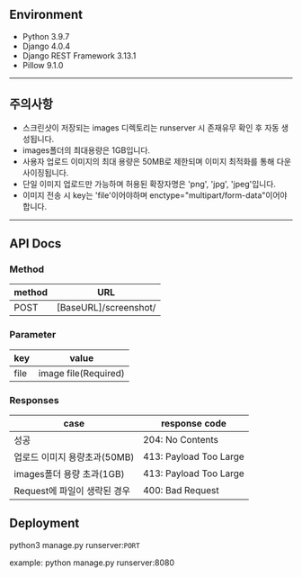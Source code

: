 ## Environment
+ Python 3.9.7
+ Django 4.0.4
+ Django REST Framework 3.13.1
+ Pillow 9.1.0
___
## 주의사항
+ 스크린샷이 저장되는 images 디렉토리는 runserver 시 존재유무 확인 후 자동 생성됩니다.
+ images폴더의 최대용량은 1GB입니다.
+ 사용자 업로드 이미지의 최대 용량은 50MB로 제한되며 이미지 최적화를 통해 다운사이징됩니다.
+ 단일 이미지 업로드만 가능하며 허용된 확장자명은 'png', 'jpg', 'jpeg'입니다.
+ 이미지 전송 시 key는 'file'이어야하며 enctype="multipart/form-data"이어야합니다.
___

## API Docs
### Method
method | URL
---|---
POST | [BaseURL]/screenshot/

### Parameter

key | value
---|---
file| image file(Required)

### Responses

case | response code
---|---|
성공|204: No Contents
업로드 이미지 용량초과(50MB) | 413: Payload Too Large
images폴더 용량 초과(1GB) | 413: Payload Too Large
Request에 파일이 생략된 경우 | 400: Bad Request

## Deployment
python3 manage.py runserver:```PORT```

example: python manage.py runserver:8080
